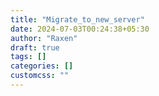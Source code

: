 ```yaml
---
title: "Migrate_to_new_server"
date: 2024-07-03T00:24:38+05:30
author: "Raxen"
draft: true
tags: []
categories: []
customcss: ""
---
```

